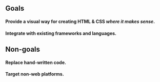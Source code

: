 ## Goals

#### Provide a visual way for creating HTML & CSS _where it makes sense_.
#### Integrate with existing frameworks and languages.

## Non-goals

#### Replace hand-written code.
#### Target non-web platforms.
####
